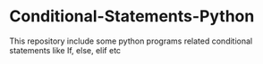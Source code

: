 # Conditional-Statements-Python
This repository include some python programs related conditional statements like If, else, elif etc

